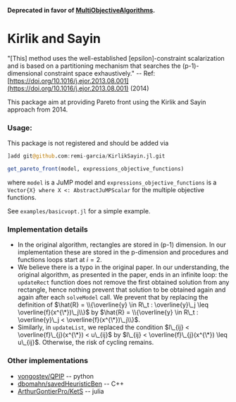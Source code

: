 **Deprecated in favor of [MultiObjectiveAlgorithms](https://github.com/jump-dev/MultiObjectiveAlgorithms.jl).**

# Kirlik and Sayin
"[This] method uses the well-established [epsilon]-constraint scalarization and is based on a partitioning mechanism that searches the (p-1)-dimensional constraint space exhaustively." -- Ref: [https://doi.org/10.1016/j.ejor.2013.08.001](https://doi.org/10.1016/j.ejor.2013.08.001) (2014)

This package aim at providing Pareto front using the Kirlik and Sayin approach from 2014.



### Usage:
This package is not registered and should be added via
```julia
]add git@github.com:remi-garcia/KirlikSayin.jl.git
```

```julia
get_pareto_front(model, expressions_objective_functions)
```
where `model` is a JuMP model and `expressions_objective_functions` is a `Vector{X} where X <: AbstractJuMPScalar` for the multiple objective functions.

See `examples/basicvopt.jl` for a simple example.



### Implementation details
- In the original algorithm, rectangles are stored in (p-1) dimension. In our implementation these are stored in the p-dimension and procedures and functions loops start at $i=2$.
- We believe there is a typo in the original paper. In our understanding, the original algorithm, as presented in the paper, ends in an infinite loop: the `updateRect` function does not remove the first obtained solution from any rectangle, hence nothing prevent that solution to be obtained again and again after each `solveModel` call. We prevent that by replacing the definition of
$\hat{R} = \\{\overline{y} \in R\_t : \overline{y}\_j \leq \overline{f}(x^{\*})\_j\\}$
by
$\hat{R} = \\{\overline{y} \in R\_t : \overline{y}\_j < \overline{f}(x^{\*})\_j\\}$.
- Similarly, in `updateList`, we replaced the condition
$l\_{ij} < \overline{f}\_{j}(x^{\*}) < u\_{ij}$
by
$l\_{ij} < \overline{f}\_{j}(x^{\*}) \leq u\_{ij}$.
Otherwise, the risk of cycling remains.



### Other implementations
- [vongostev/QPIP](https://github.com/vongostev/QPIP) -- python
- [dbomahn/savedHeuristicBen](https://github.com/dbomahn/phd/blob/master/codes/savedHeuristicBen.jl) -- C++
- [ArthurGontierPro/KetS](https://github.com/ArthurGontierPro/Master-Archives/blob/master/meta_m2-master/Src/KetS.jl) -- julia
